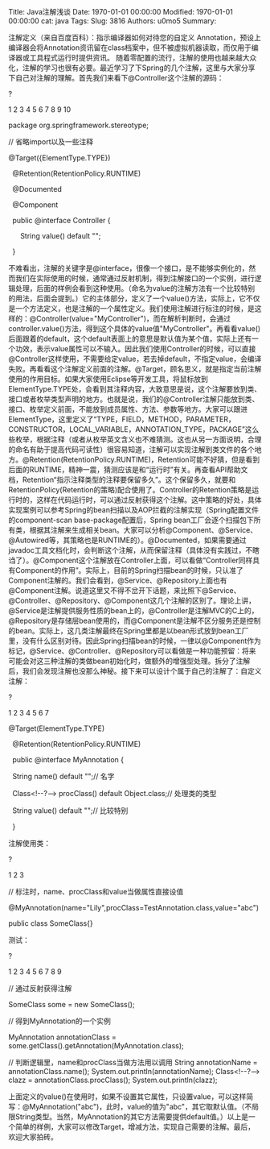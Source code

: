 Title: Java注解浅谈
Date: 1970-01-01 00:00:00
Modified: 1970-01-01 00:00:00
cat: java
Tags: 
Slug: 3816
Authors: u0mo5 
Summary: 

注解定义（来自百度百科）：指示编译器如何对待您的自定义 Annotation，预设上编译器会将Annotation资讯留在class档案中，但不被虚拟机器读取，而仅用于编译器或工具程式运行时提供资讯。
随着零配置的流行，注解的使用也越来越大众化，注解的学习也很有必要。最近学习了下Spring的几个注解，这里与大家分享下自己对注解的理解。首先我们来看下@Controller这个注解的源码：


?


1
2
3
4
5
6
7
8
9
10





package org.springframework.stereotype;

// 省略import以及一些注释
 

@Target({ElementType.TYPE})


  @Retention(RetentionPolicy.RUNTIME)


  @Documented


  @Component


  public @interface Controller {


      String value() default "";


  }










不难看出，注解的关键字是@interface，很像一个接口，是不能够实例化的，然而我们在实际使用的时候，通常通过反射机制，得到注解接口的一个实例，进行逻辑处理，后面的样例会看到这种使用。（命名为value的注解方法有一个比较特别的用法，后面会提到。）它的主体部分，定义了一个value()方法，实际上，它不仅是一个方法定义，也是注解的一个属性定义。我们使用注解进行标注的时候，是这样的：@Controller(value="MyController")，而在解析判断时，会通过controller.value()方法，得到这个具体的value值"MyController"。再看看value()后面跟着的default，这个default表面上的意思是默认值为某个值，实际上还有一个功效，表示value属性可以不输入。因此我们使用Controller的时候，可以直接@Controller这样使用，不需要给定value，若去掉default，不指定value，会编译失败。再看看这个注解定义前面的注解。@Target，顾名思义，就是指定当前注解使用的作用目标。如果大家使用Eclipse等开发工具，将鼠标放到ElementType.TYPE处，会看到其注释内容，大致意思是说，这个注解要放到类、接口或者枚举类型声明的地方。也就是说，我们的@Controller注解只能放到类、接口、枚举定义前面，不能放到成员属性、方法、参数等地方。大家可以跟进ElementType，这里定义了“TYPE，FIELD，METHOD，PARAMETER，CONSTRUCTOR，LOCAL_VARIABLE，ANNOTATION_TYPE，PACKAGE”这么些枚举，根据注释（或者从枚举英文含义也不难猜测。这也从另一方面说明，合理的命名有助于提高代码可读性）很容易知道，注解可以实现注解到类文件的各个地方。@Retention(RetentionPolicy.RUNTIME)，Retention可能不好猜，但是看到后面的RUNTIME，精神一震，猜测应该是和“运行时”有关。再查看API帮助文档，Retention“指示注释类型的注释要保留多久”。这个保留多久，就要和RetentionPolicy(Retention的策略)配合使用了。Controller的Retention策略是运行时的，这样在代码运行时，可以通过反射获得这个注解。这中策略的好处，具体实现案例可以参考Spring的bean扫描以及AOP拦截的注解实现（Spring配置文件的component-scan base-package配置后，Spring bean工厂会逐个扫描包下所有类，根据其注解来生成相关bean。大家可以分析@Component、@Service、@Autowired等，其策略也是RUNTIME的）。@Documented，如果需要通过javadoc工具文档化时，会判断这个注解，从而保留注释（具体没有实践过，不瞎诌了）。@Component这个注解放在Controller上面，可以看做“Controller同样具有Component的作用”。实际上，目前的Spring扫描bean的时候，只认准了Component注解的。我们会看到，@Service、@Repository上面也有@Component注解。说道这里又不得不岔开下话题，来比照下@Service、@Controller、@Repository、@Component这几个注解的区别了。理论上讲，@Service是注解提供服务性质的bean上的，@Controller是注解MVC的C上的，@Repository是存储层bean使用的，而@Component是注解不区分服务还是控制的bean。实际上，这几类注解最终在Spring里都是以bean形式放到bean工厂里，没有什么区别对待。因此Spring扫描bean的时候，一律以@Component作为标记，@Service、@Controller、@Repository可以看做是一种功能预留：将来可能会对这三种注解的类做bean初始化时，做额外的增强型处理。拆分了注解后，我们会发现注解也没那么神秘。接下来可以设计个属于自己的注解了：自定义注解：


?


1
2
3
4
5
6
7





@Target(ElementType.TYPE)


  @Retention(RetentionPolicy.RUNTIME)


  public @interface MyAnnotation {


  String name() default "";// 名字


  Class&lt;!--?--&gt; procClass() default Object.class;// 处理类的类型


  String value() default "";// 比较特别


  }










注解使用类：


?


1
2
3




// 标注时，name、procClass和value当做属性直接设值

@MyAnnotation(name="Lily",procClass=TestAnnotation.class,value="abc")


public class SomeClass{}










测试：


?


1
2
3
4
5
6
7
8
9




// 通过反射获得注解

SomeClass some = new SomeClass();

// 得到MyAnnotation的一个实例

MyAnnotation annotationClass = some.getClass().getAnnotation(MyAnnotation.class);

// 判断逻辑里，name和procClass当做方法用以调用
String annotationName = annotationClass.name();
System.out.println(annotationName);
Class&lt;!--?--&gt; clazz = annotationClass.procClass();
System.out.println(clazz);









上面定义的value()在使用时，如果不设置其它属性，只设置value，可以这样简写：@MyAnnotation("abc")，此时，value的值为"abc"，其它取默认值。（不局限String类型。当然，MyAnnotation的其它方法需要提供default值。）以上是一个简单的样例，大家可以修改Target，增减方法，实现自己需要的注解。最后，欢迎大家拍砖。

